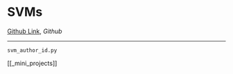 # SVMs

[Github Link](https://github.com/udacity/ud120-projects/tree/master/svm), _Github_

---

`svm_author_id.py`

[[_mini_projects]]

